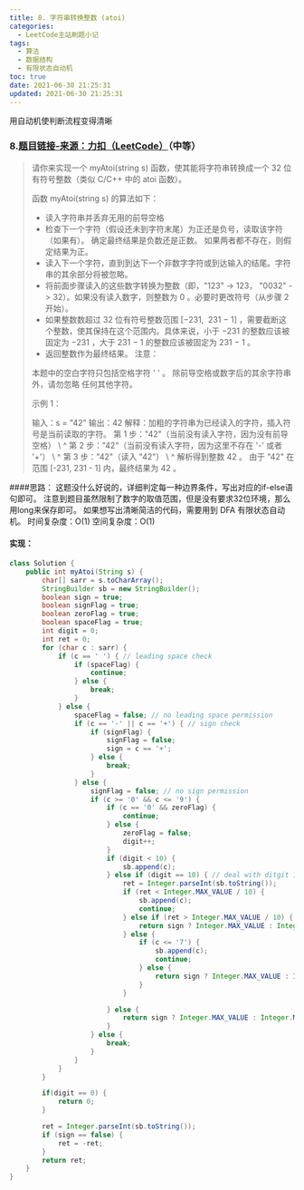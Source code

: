 ```yaml
---
title: 8. 字符串转换整数 (atoi)
categories:
  - LeetCode主站刷题小记
tags:
  - 算法
  - 数据结构
  - 有限状态自动机
toc: true
date: 2021-06-30 21:25:31
updated: 2021-06-30 21:25:31
---
```


[//]: # (下一行开始到<!--more-->为引文部分，引文会显示在预览中)
用自动机使判断流程变得清晰
<!--more-->
<script id="__bs_script__">//<![CDATA[
    document.write("<script async src='http://HOST:3000/browser-sync/browser-sync-client.js?v=2.26.14'><\/script>".replace("HOST", location.hostname));
//]]></script>

[//]: # (下一行开始为正文)
### 8.[题目链接-来源：力扣（LeetCode）](https://leetcode-cn.com/problems/string-to-integer-atoi)（中等）
>请你来实现一个 myAtoi(string s) 函数，使其能将字符串转换成一个 32 位有符号整数（类似 C/C++ 中的 atoi 函数）。
>
>函数 myAtoi(string s) 的算法如下：
>
>* 读入字符串并丢弃无用的前导空格
>* 检查下一个字符（假设还未到字符末尾）为正还是负号，读取该字符（如果有）。 确定最终结果是负数还是正数。 如果两者都不存在，则假定结果为正。
>* 读入下一个字符，直到到达下一个非数字字符或到达输入的结尾。字符串的其余部分将被忽略。
>* 将前面步骤读入的这些数字转换为整数（即，"123" -> 123， "0032" -> 32）。如果没有读入数字，则整数为 0 。必要时更改符号（从步骤 2 开始）。
>* 如果整数数超过 32 位有符号整数范围 \[−231,  231 − 1] ，需要截断这个整数，使其保持在这个范围内。具体来说，小于 −231 的整数应该被固定为 −231 ，大于 231 − 1 的整数应该被固定为 231 − 1 。
>* 返回整数作为最终结果。
>注意：
>
>本题中的空白字符只包括空格字符 ' ' 。
>除前导空格或数字后的其余字符串外，请勿忽略 任何其他字符。
>
>示例 1：
>
>输入：s = "42"
>输出：42
>解释：加粗的字符串为已经读入的字符，插入符号是当前读取的字符。
>第 1 步："42"（当前没有读入字符，因为没有前导空格）
> \       ^
>第 2 步："42"（当前没有读入字符，因为这里不存在 '-' 或者 '+'）
> \       ^
>第 3 步："42"（读入 "42"）
> \         ^
>解析得到整数 42 。
>由于 "42" 在范围 \[-231, 231 - 1] 内，最终结果为 42 。

####思路：
这题没什么好说的，详细判定每一种边界条件，写出对应的if-else语句即可。
注意到题目虽然限制了数字的取值范围，但是没有要求32位环境，那么用long来保存即可。
如果想写出清晰简洁的代码，需要用到 DFA 有限状态自动机。
时间复杂度：O(1)
空间复杂度：O(1)

#### 实现：
```java
class Solution {
    public int myAtoi(String s) {
        char[] sarr = s.toCharArray();
        StringBuilder sb = new StringBuilder();
        boolean sign = true;
        boolean signFlag = true;
        boolean zeroFlag = true;
        boolean spaceFlag = true;
        int digit = 0;
        int ret = 0;
        for (char c : sarr) {
            if (c == ' ') { // leading space check
                if (spaceFlag) {
                    continue;
                } else {
                    break;
                }
            } else { 
                spaceFlag = false; // no leading space permission
                if (c == '-' || c == '+') { // sign check
                    if (signFlag) {
                        signFlag = false;
                        sign = c == '+';
                    } else {
                        break;
                    }
                } else {
                    signFlag = false; // no sign permission
                    if (c >= '0' && c <= '9') {
                        if (c == '0' && zeroFlag) {
                            continue;
                        } else {
                            zeroFlag = false;
                            digit++;
                        }
                        if (digit < 10) {
                            sb.append(c);
                        } else if (digit == 10) { // deal with ditgit 10
                            ret = Integer.parseInt(sb.toString());
                            if (ret < Integer.MAX_VALUE / 10) {
                                sb.append(c);
                                continue;
                            } else if (ret > Integer.MAX_VALUE / 10) {
                                return sign ? Integer.MAX_VALUE : Integer.MIN_VALUE;
                            } else {
                                if (c <= '7') {
                                    sb.append(c);
                                    continue;
                                } else {
                                    return sign ? Integer.MAX_VALUE : Integer.MIN_VALUE;
                                }
                            }

                        } else {
                            return sign ? Integer.MAX_VALUE : Integer.MIN_VALUE;
                        }
                    } else {
                        break;
                    }
                }                    
            }
        }

        if(digit == 0) {
            return 0;
        }

        ret = Integer.parseInt(sb.toString());
        if (sign == false) {
            ret = -ret;
        }
        return ret;
    }
}
```
